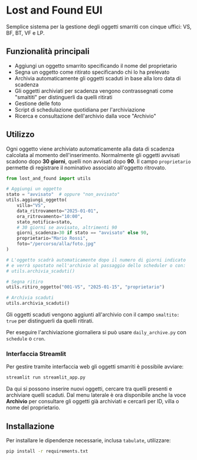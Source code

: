 # Lost and Found EUI

Semplice sistema per la gestione degli oggetti smarriti con cinque uffici:
VS, BF, BT, VF e LP.

## Funzionalità principali

- Aggiungi un oggetto smarrito specificando il nome del proprietario
- Segna un oggetto come ritirato specificando chi lo ha prelevato
- Archivia automaticamente gli oggetti scaduti in base alla loro data di
  scadenza
- Gli oggetti archiviati per scadenza vengono contrassegnati come
  "smaltiti" per distinguerli da quelli ritirati
- Gestione delle foto
- Script di schedulazione quotidiana per l'archiviazione
- Ricerca e consultazione dell'archivio dalla voce "Archivio"

## Utilizzo

Ogni oggetto viene archiviato automaticamente alla data di scadenza
calcolata al momento dell'inserimento. Normalmente gli oggetti avvisati
scadono dopo **30 giorni**, quelli non avvisati dopo **90**. Il campo
`proprietario` permette di registrare il nominativo associato all'oggetto
ritrovato.

```python
from lost_and_found import utils

# Aggiungi un oggetto
stato = "avvisato"  # oppure "non_avvisato"
utils.aggiungi_oggetto(
    villa="VS",
    data_ritrovamento="2025-01-01",
    ora_ritrovamento="10:00",
    stato_notifica=stato,
    # 30 giorni se avvisato, altrimenti 90
    giorni_scadenza=30 if stato == "avvisato" else 90,
    proprietario="Mario Rossi",
    foto="/percorso/alla/foto.jpg"
)

# L'oggetto scadrà automaticamente dopo il numero di giorni indicato
# e verrà spostato nell'archivio al passaggio dello scheduler o con:
# utils.archivia_scaduti()

# Segna ritiro
utils.ritiro_oggetto("001-VS", "2025-01-15", "proprietario")

# Archivia scaduti
utils.archivia_scaduti()
```

Gli oggetti scaduti vengono aggiunti all'archivio con il campo
`smaltito: true` per distinguerli da quelli ritirati.

Per eseguire l'archiviazione giornaliera si può usare `daily_archive.py` con `schedule` o `cron`.

### Interfaccia Streamlit

Per gestire tramite interfaccia web gli oggetti smarriti è possibile avviare:

```bash
streamlit run streamlit_app.py
```

Da qui si possono inserire nuovi oggetti, cercare tra quelli presenti e
archiviare quelli scaduti. Dal menu laterale è ora disponibile anche la
voce **Archivio** per consultare gli oggetti già archiviati e cercarli per
ID, villa o nome del proprietario.


## Installazione

Per installare le dipendenze necessarie, inclusa `tabulate`, utilizzare:

```bash
pip install -r requirements.txt
```
